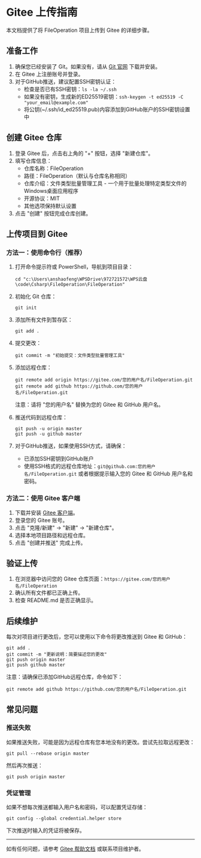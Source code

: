 # Gitee 上传指南

本文档提供了将 FileOperation 项目上传到 Gitee 的详细步骤。

## 准备工作

1. 确保您已经安装了 Git。如果没有，请从 [Git 官网](https://git-scm.com/downloads) 下载并安装。
2. 在 Gitee 上注册账号并登录。
3. 对于GitHub推送，建议配置SSH密钥认证：
   - 检查是否已有SSH密钥：`ls -la ~/.ssh`
   - 如果没有密钥，生成新的ED25519密钥：`ssh-keygen -t ed25519 -C "your_email@example.com"`
   - 将公钥(~/.ssh/id_ed25519.pub)内容添加到GitHub账户的SSH密钥设置中

## 创建 Gitee 仓库

1. 登录 Gitee 后，点击右上角的 "+" 按钮，选择 "新建仓库"。
2. 填写仓库信息：
   - 仓库名称：FileOperation
   - 路径：FileOperation（默认与仓库名称相同）
   - 仓库介绍：文件类型批量管理工具 - 一个用于批量处理特定类型文件的Windows桌面应用程序
   - 开源协议：MIT
   - 其他选项保持默认设置
3. 点击 "创建" 按钮完成仓库创建。

## 上传项目到 Gitee

### 方法一：使用命令行（推荐）

1. 打开命令提示符或 PowerShell，导航到项目目录：
   ```
   cd "c:\Users\anshaofeng\WPSDrive\972721572\WPS云盘\code\Csharp\FileOperation\FileOperation"
   ```

2. 初始化 Git 仓库：
   ```
   git init
   ```

3. 添加所有文件到暂存区：
   ```
   git add .
   ```

4. 提交更改：
   ```
   git commit -m "初始提交：文件类型批量管理工具"
   ```

5. 添加远程仓库：
   ```
   git remote add origin https://gitee.com/您的用户名/FileOperation.git
   git remote add github https://github.com/您的用户名/FileOperation.git
   ```
   注意：请将 "您的用户名" 替换为您的 Gitee 和 GitHub 用户名。

6. 推送代码到远程仓库：
   ```
   git push -u origin master
   git push -u github master
   ```

7. 对于GitHub推送，如果使用SSH方式，请确保：
   - 已添加SSH密钥到GitHub账户
   - 使用SSH格式的远程仓库地址：`git@github.com:您的用户名/FileOperation.git`
   或者根据提示输入您的 Gitee 和 GitHub 用户名和密码。

### 方法二：使用 Gitee 客户端

1. 下载并安装 [Gitee 客户端](https://gitee.com/app/download)。
2. 登录您的 Gitee 账号。
3. 点击 "克隆/新建" -> "新建" -> "新建仓库"。
4. 选择本地项目路径和远程仓库。
5. 点击 "创建并推送" 完成上传。

## 验证上传

1. 在浏览器中访问您的 Gitee 仓库页面：`https://gitee.com/您的用户名/FileOperation`
2. 确认所有文件都已正确上传。
3. 检查 README.md 是否正确显示。

## 后续维护

每次对项目进行更改后，您可以使用以下命令将更改推送到 Gitee 和 GitHub：

```
git add .
git commit -m "更新说明：简要描述您的更改"
git push origin master
git push github master
```

注意：请确保已添加GitHub远程仓库，命令如下：
```
git remote add github https://github.com/您的用户名/FileOperation.git
```

## 常见问题

### 推送失败

如果推送失败，可能是因为远程仓库有您本地没有的更改。尝试先拉取远程更改：

```
git pull --rebase origin master
```

然后再次推送：

```
git push origin master
```

### 凭证管理

如果不想每次推送都输入用户名和密码，可以配置凭证存储：

```
git config --global credential.helper store
```

下次推送时输入的凭证将被保存。

---

如有任何问题，请参考 [Gitee 帮助文档](https://gitee.com/help) 或联系项目维护者。